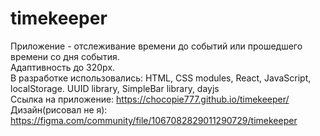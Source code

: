 # timekeeper
Приложение - отслеживание времени до событий или прошедшего времени со дня события.</br>
Адаптивность до 320px.<br/>
В разработке использовались: HTML, CSS modules, React, JavaScript, localStorage. UUID library, SimpleBar library, dayjs</br>
Ссылка на приложение: https://chocopie777.github.io/timekeeper/ <br/>
Дизайн(рисовал не я): https://figma.com/community/file/1067082829011290729/timekeeper
